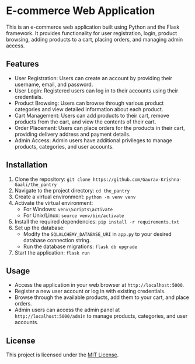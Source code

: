 # E-commerce Web Application

This is an e-commerce web application built using Python and the Flask framework. It provides functionality for user registration, login, product browsing, adding products to a cart, placing orders, and managing admin access.

## Features

- User Registration: Users can create an account by providing their username, email, and password.
- User Login: Registered users can log in to their accounts using their credentials.
- Product Browsing: Users can browse through various product categories and view detailed information about each product.
- Cart Management: Users can add products to their cart, remove products from the cart, and view the contents of their cart.
- Order Placement: Users can place orders for the products in their cart, providing delivery address and payment details.
- Admin Access: Admin users have additional privileges to manage products, categories, and user accounts.

## Installation

1. Clone the repository: `git clone https://github.com/Gaurav-Krishna-Gaali/the_pantry`
2. Navigate to the project directory: `cd the_pantry`
3. Create a virtual environment: `python -m venv venv`
4. Activate the virtual environment:
   - For Windows: `venv\Scripts\activate`
   - For Unix/Linux: `source venv/bin/activate`
5. Install the required dependencies: `pip install -r requirements.txt`
6. Set up the database:
   - Modify the `SQLALCHEMY_DATABASE_URI` in `app.py` to your desired database connection string.
   - Run the database migrations: `flask db upgrade`
7. Start the application: `flask run`

## Usage

- Access the application in your web browser at `http://localhost:5000`.
- Register a new user account or log in with existing credentials.
- Browse through the available products, add them to your cart, and place orders.
- Admin users can access the admin panel at `http://localhost:5000/admin` to manage products, categories, and user accounts.

## License
This project is licensed under the [MIT License](https://opensource.org/licenses/MIT).
